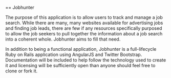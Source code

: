 == Jobhunter

The purpose of this application is to allow users to track and manage a job search. While there are
many, many websites available for advertising jobs and finding job leads, there are few if any resources
specifically purposed to allow the job seekers to pull together the information about a job search into
a coherent whole. Jobhunter aims to fill that need.

In addition to being a functional application, Jobhunter is a full-lifecycle Ruby on Rails application
using AngularJS and Twitter Bootstrap. Documentation will be included to help follow the technology used
to create it and licensing will be sufficiently open than anyone should feel free to clone or fork it.
